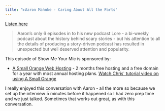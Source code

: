 ```yaml
---
title: "►Aaron Mahnke - Caring About All the Parts"
---
```

<p><a href="https://goodstuff.fm/smym/86">Listen here</a></p>
<blockquote><p>
  Aaron&rsquo;s only 6 episodes in to his new podcast Lore - a bi-weekly podcast about the history behind scary stories - but his attention to all the details of producing a story-driven podcast has resulted in unexpected but well deserved attention and popularity.
</p></blockquote>
<p>This episode of Show Me Your Mic is sponsored by:</p>
<ul>
<li><a href="https://ift.tt/1CsQlrL">A Small Orange Web Hosting</a> - 2 months free hosting and a free domain for a year with most annual hosting plans. <a href="https://www.youtube.com/watch?v=_dQr69-dkbU">Watch Chris&#39; tutorial video on using A Small Orange</a></li>
</ul>
<p>I really enjoyed this conversation with Aaron - all the more so because we set up the interview 5 minutes before it happened so I had zero prep time and we just talked. Sometimes that works out great, as with this conversation.</p>

